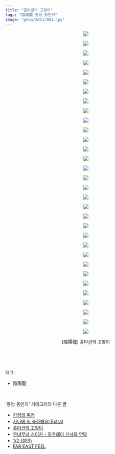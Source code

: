 ```yaml
---
title: "홍마관의 고양이"
tags: "陰陽龍 동방_동인지"
image: "ghap/3011/001.jpg"
---
```

<div class="article">
<p style="text-align: center; clear: none; float: none;"><img src="{{ site.nasurl }}/ghap/3011/001.jpg"/></p>
<p style="text-align: center; clear: none; float: none;"><img src="{{ site.nasurl }}/ghap/3011/002.jpg"/></p>
<p style="text-align: center; clear: none; float: none;"><img src="{{ site.nasurl }}/ghap/3011/003.jpg"/></p>
<p style="text-align: center; clear: none; float: none;"><img src="{{ site.nasurl }}/ghap/3011/004.jpg"/></p>
<p style="text-align: center; clear: none; float: none;"><img src="{{ site.nasurl }}/ghap/3011/005.jpg"/></p>
<p style="text-align: center; clear: none; float: none;"><img src="{{ site.nasurl }}/ghap/3011/006.jpg"/></p>
<p style="text-align: center; clear: none; float: none;"><img src="{{ site.nasurl }}/ghap/3011/007.jpg"/></p>
<p style="text-align: center; clear: none; float: none;"><img src="{{ site.nasurl }}/ghap/3011/008.jpg"/></p>
<p style="text-align: center; clear: none; float: none;"><img src="{{ site.nasurl }}/ghap/3011/009.jpg"/></p>
<p style="text-align: center; clear: none; float: none;"><img src="{{ site.nasurl }}/ghap/3011/010.jpg"/></p>
<p style="text-align: center; clear: none; float: none;"><img src="{{ site.nasurl }}/ghap/3011/011.jpg"/></p>
<p style="text-align: center; clear: none; float: none;"><img src="{{ site.nasurl }}/ghap/3011/012.jpg"/></p>
<p style="text-align: center; clear: none; float: none;"><img src="{{ site.nasurl }}/ghap/3011/013.jpg"/></p>
<p style="text-align: center; clear: none; float: none;"><img src="{{ site.nasurl }}/ghap/3011/014.jpg"/></p>
<p style="text-align: center; clear: none; float: none;"><img src="{{ site.nasurl }}/ghap/3011/015.jpg"/></p>
<p style="text-align: center; clear: none; float: none;"><img src="{{ site.nasurl }}/ghap/3011/016.jpg"/></p>
<p style="text-align: center; clear: none; float: none;"><img src="{{ site.nasurl }}/ghap/3011/017.jpg"/></p>
<p style="text-align: center; clear: none; float: none;"><img src="{{ site.nasurl }}/ghap/3011/018.jpg"/></p>
<p style="text-align: center; clear: none; float: none;"><img src="{{ site.nasurl }}/ghap/3011/019.jpg"/></p>
<p style="text-align: center; clear: none; float: none;"><img src="{{ site.nasurl }}/ghap/3011/020.jpg"/></p>
<p style="text-align: center; clear: none; float: none;"><img src="{{ site.nasurl }}/ghap/3011/021.jpg"/></p>
<p style="text-align: center; clear: none; float: none;"><img src="{{ site.nasurl }}/ghap/3011/022.jpg"/></p>
<p style="text-align: center; clear: none; float: none;"><img src="{{ site.nasurl }}/ghap/3011/023.jpg"/></p>
<p style="text-align: center; clear: none; float: none;"><img src="{{ site.nasurl }}/ghap/3011/024.jpg"/></p>
<p style="text-align: center; clear: none; float: none;"><img src="{{ site.nasurl }}/ghap/3011/025.jpg"/></p>
<p style="text-align: center; clear: none; float: none;"><img src="{{ site.nasurl }}/ghap/3011/026.jpg"/></p>
<p style="text-align: center; clear: none; float: none;"><img src="{{ site.nasurl }}/ghap/3011/027.jpg"/></p>
<p style="text-align: center; clear: none; float: none;"><img src="{{ site.nasurl }}/ghap/3011/028.jpg"/></p>
<p style="text-align: center; clear: none; float: none;"><img src="{{ site.nasurl }}/ghap/3011/029.jpg"/></p>
<p style="text-align: center; clear: none; float: none;"><img src="{{ site.nasurl }}/ghap/3011/030.jpg"/></p>
<p style="text-align: center; clear: none; float: none;"><img src="{{ site.nasurl }}/ghap/3011/031.jpg"/></p>
<p style="text-align: center; clear: none; float: none;"><img src="{{ site.nasurl }}/ghap/3011/032.jpg"/></p>
<p style="text-align: center; clear: none; float: none;">[陰陽龍] 홍마관의 고양이</p>
<p><br/></p>
</div><br/>
<div class="tagTrail">
<p>태그: </p>
<ul>
<li>陰陽龍</li>
</ul>
</div><br/>
<div class="another">
<p>'동방 동인지' 카테고리의 다른 글</p>
<ul>
<li><a href="/2016-12-28-ghap_3015">감정의 독점</a></li>
<li><a href="/2016-12-28-ghap_3014">사나에 씨 축하해요! Extra!</a></li>
<li><a href="/2016-12-27-ghap_3011">홍마관의 고양이</a></li>
<li><a href="/2016-12-27-ghap_3010">무녀무녀 스이카 - 하쿠레이 신사와 연말</a></li>
<li><a href="/2016-12-27-ghap_3009">1/2 (절반)</a></li>
<li><a href="/2016-12-27-ghap_3008">FAR EAST FEEL</a></li>
</ul>
</div><br/>
<div class="cb_module cb_fluid">
<div class="cb_wrt cb_profile">
</div><!-- commentList close -->
</div><br/>

